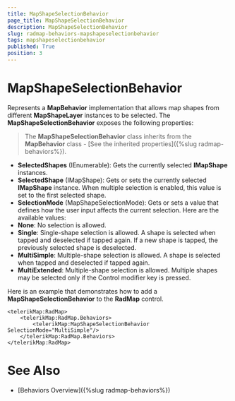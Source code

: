 ```yaml
---
title: MapShapeSelectionBehavior
page_title: MapShapeSelectionBehavior
description: MapShapeSelectionBehavior
slug: radmap-behaviors-mapshapeselectionbehavior
tags: mapshapeselectionbehavior
published: True
position: 3
---
```


# MapShapeSelectionBehavior

Represents a **MapBehavior** implementation that allows map shapes from different **MapShapeLayer** instances to be selected. The **MapShapeSelectionBehavior** exposes the following properties:

>The **MapShapeSelectionBehavior** class inherits from the **MapBehavior** class - [See the inherited properties]({%slug radmap-behaviors%}).

* **SelectedShapes** (IEnumerable<IMapShape>): Gets the currently selected **IMapShape** instances.
* **SelectedShape** (IMapShape): Gets or sets the currently selected **IMapShape** instance. When multiple selection is enabled, this value is set to the first selected shape.
* **SelectionMode** (MapShapeSelectionMode): Gets or sets a value that defines how the user input affects the current selection. Here are the available values:
* **None**: No selection is allowed.
* **Single**: Single-shape selection is allowed. A shape is selected when tapped and deselected if tapped again. If a new shape is tapped, the previously selected shape is deselected.
* **MultiSimple**: Multiple-shape selection is allowed. A shape is selected when tapped and deselected if tapped again.
* **MultiExtended**: Multiple-shape selection is allowed. Multiple shapes may be selected only if the Control modifier key is pressed.

Here is an example that demonstrates how to add a **MapShapeSelectionBehavior** to the **RadMap** control.

	<telerikMap:RadMap>
	    <telerikMap:RadMap.Behaviors>
	        <telerikMap:MapShapeSelectionBehavior SelectionMode="MultiSimple"/>
	    </telerikMap:RadMap.Behaviors>
	</telerikMap:RadMap>

# See Also

 * [Behaviors Overview]({%slug radmap-behaviors%})
